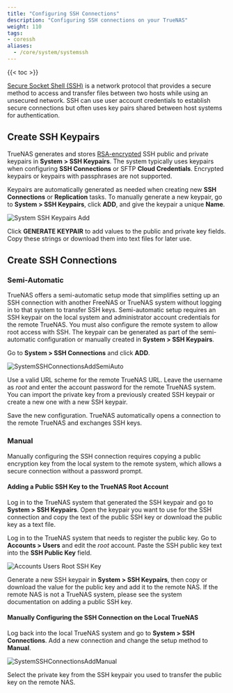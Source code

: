 ```yaml
---
title: "Configuring SSH Connections"
description: "Configuring SSH connections on your TrueNAS"
weight: 110
tags:
- coressh
aliases:
  - /core/system/systemssh
---
```


{{< toc >}}

[Secure Socket Shell (SSH)](https://searchsecurity.techtarget.com/definition/Secure-Shell) is a network protocol that provides a secure method to access and transfer files between two hosts while using an unsecured network.
SSH can use user account credentials to establish secure connections but often uses key pairs shared between host systems for authentication.

## Create SSH Keypairs

TrueNAS generates and stores [RSA-encrypted](https://tools.ietf.org/html/rfc8017) SSH public and private keypairs in **System > SSH Keypairs**.
The system typically uses keypairs when configuring **SSH Connections** or SFTP **Cloud Credentials**.
Encrypted keypairs or keypairs with passphrases are not supported.

Keypairs are automatically generated as needed when creating new **SSH Connections** or **Replication** tasks.
To manually generate a new keypair, go to **System > SSH Keypairs**, click **ADD**, and give the keypair a unique **Name**.

![System SSH Keypairs Add](/images/CORE/12.0/SystemSSHKeypairsAdd.png "System SSH Keypairs Add")

Click **GENERATE KEYPAIR** to add values to the public and private key fields.
Copy these strings or download them into text files for later use.

## Create SSH Connections

### Semi-Automatic

TrueNAS offers a semi-automatic setup mode that simplifies setting up an SSH connection with another FreeNAS or TrueNAS system without logging in to that system to transfer SSH keys.
Semi-automatic setup requires an SSH keypair on the local system and administrator account credentials for the remote TrueNAS.
You must also configure the remote system to allow root access with SSH.
The keypair can be generated as part of the semi-automatic configuration or manually created in **System > SSH Keypairs**.

Go to **System > SSH Connections** and click **ADD**.

![SystemSSHConnectionsAddSemiAuto](/images/CORE/12.0/SystemSSHConnectionsAddSemiAuto.png "Semi-Auto Connection")

Use a valid URL scheme for the remote TrueNAS URL.
Leave the username as *root* and enter the account password for the remote TrueNAS system.
You can import the private key from a previously created SSH keypair or create a new one with a new SSH keypair.

Save the new configuration. TrueNAS automatically opens a connection to the remote TrueNAS and exchanges SSH keys.

### Manual

Manually configuring the SSH connection requires copying a public encryption key from the local system to the remote system, which allows a secure connection without a password prompt.

#### Adding a Public SSH Key to the TrueNAS Root Account

Log in to the TrueNAS system that generated the SSH keypair and go to **System > SSH Keypairs**.
Open the keypair you want to use for the SSH connection and copy the text of the public SSH key or download the public key as a text file.

Log in to the TrueNAS system that needs to register the public key. Go to **Accounts > Users** and edit the *root* account.
Paste the SSH public key text into the **SSH Public Key** field.

![Accounts Users Root SSH Key](/images/CORE/12.0/AccountsUsersRootSSHKey.png "Accounts Users Root SSH Key")

Generate a new SSH keypair in **System > SSH Keypairs**, then copy or download the value for the public key and add it to the remote NAS.
If the remote NAS is not a TrueNAS system, please see the system documentation on adding a public SSH key.

#### Manually Configuring the SSH Connection on the Local TrueNAS

Log back into the local TrueNAS system and go to **System > SSH Connections**. Add a new connection and change the setup method to **Manual**.

![SystemSSHConnectionsAddManual](/images/CORE/12.0/SystemSSHConnectionsAddManual.png "SSH Connections: Manual Options")

Select the private key from the SSH keypair you used to transfer the public key on the remote NAS.